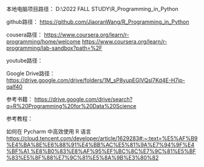 本地电脑项目路径：
D:\2022 FALL STUDY\R_Programming_in_Python

github路径：
https://github.com/JiaoranWang/R_Programming_in_Python

cousera路径：
https://www.coursera.org/learn/r-programming/home/welcome
https://www.coursera.org/learn/r-programming/lab-sandbox?path=%2F

youtube路径：

Google Drive路径：
https://drive.google.com/drive/folders/1M_sP8yupEGlVQsI7Kd4E-H7ip-qalf40

参考书籍：
https://drive.google.com/drive/search?q=R%20Programming%20for%20Data%20Science

参考教程：

如何在 Pycharm 中高效使用 R 语言 
https://cloud.tencent.com/developer/article/1629283#:~:text=%E5%AF%B9%E4%BA%8E%E6%88%91%E4%BB%AC%E5%81%9A%E7%94%9F%E4%BF%A1,%E8%B0%83%E8%AF%95%EF%BC%8C%E7%9C%81%E5%BF%83%E5%8F%88%E7%9C%81%E5%8A%9B%E3%80%82
